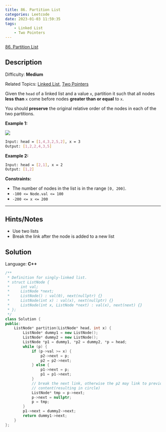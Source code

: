```yaml
---
title: 86. Partition List
categories: Leetcode
date: 2023-01-03 11:59:35
tags:
    - Linked List
    - Two Pointers
---
```


[86\. Partition List](https://leetcode.com/problems/partition-list/)

## Description

Difficulty: **Medium**

Related Topics: [Linked List](https://leetcode.com/tag/linked-list/), [Two Pointers](https://leetcode.com/tag/two-pointers/)

Given the `head` of a linked list and a value `x`, partition it such that all nodes **less than** `x` come before nodes **greater than or equal** to `x`.

You should **preserve** the original relative order of the nodes in each of the two partitions.

**Example 1:**

![](https://assets.leetcode.com/uploads/2021/01/04/partition.jpg)

```bash
Input: head = [1,4,3,2,5,2], x = 3
Output: [1,2,2,4,3,5]
```

**Example 2:**

```bash
Input: head = [2,1], x = 2
Output: [1,2]
```

**Constraints:**

* The number of nodes in the list is in the range `[0, 200]`.
* `-100 <= Node.val <= 100`
* `-200 <= x <= 200`

---

## Hints/Notes

* Use two lists
* Break the link after the node is added to a new list

## Solution

Language: **C++**

```C++
/**
 * Definition for singly-linked list.
 * struct ListNode {
 *     int val;
 *     ListNode *next;
 *     ListNode() : val(0), next(nullptr) {}
 *     ListNode(int x) : val(x), next(nullptr) {}
 *     ListNode(int x, ListNode *next) : val(x), next(next) {}
 * };
 */
class Solution {
public:
    ListNode* partition(ListNode* head, int x) {
        ListNode* dummy1 = new ListNode();
        ListNode* dummy2 = new ListNode();
        ListNode *p1 = dummy1, *p2 = dummy2, *p = head;
        while (p) {
            if (p->val >= x) {
                p2->next = p;
                p2 = p2->next;
            } else {
                p1->next = p;
                p1 = p1->next;
            }
            // break the next link, otherwise the p2 may link to previous
            // content(resulting in circle)
            ListNode* tmp = p->next;
            p->next = nullptr;
            p = tmp;
        }
        p1->next = dummy2->next;
        return dummy1->next;
    }
};
```
